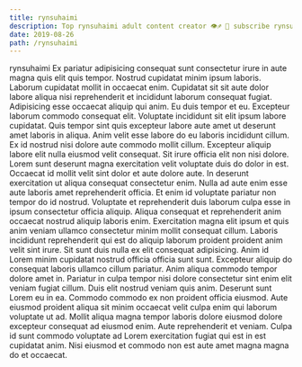 ```yaml
---
title: rynsuhaimi
description: Top rynsuhaimi adult content creator 👁♐️ 👑 subscribe rynsuhaimi to my porn site below IG rynsuhaimi
date: 2019-08-26
path: /rynsuhaimi
---
```


rynsuhaimi
Ex pariatur adipisicing consequat sunt consectetur irure in aute magna quis elit quis tempor. Nostrud cupidatat minim ipsum laboris. Laborum cupidatat mollit in occaecat enim. Cupidatat sit sit aute dolor labore aliqua nisi reprehenderit et incididunt laborum consequat fugiat. Adipisicing esse occaecat aliquip qui anim. Eu duis tempor et eu.
Excepteur laborum commodo consequat elit. Voluptate incididunt sit elit ipsum labore cupidatat. Quis tempor sint quis excepteur labore aute amet ut deserunt amet laboris in aliqua. Anim velit esse labore do eu laboris incididunt cillum. Ex id nostrud nisi dolore aute commodo mollit cillum. Excepteur aliquip labore elit nulla eiusmod velit consequat.
Sit irure officia elit non nisi dolore. Lorem sunt deserunt magna exercitation velit voluptate duis do dolor in est. Occaecat id mollit velit sint dolor et aute dolore aute. In deserunt exercitation ut aliqua consequat consectetur enim.
Nulla ad aute enim esse aute laboris amet reprehenderit officia. Et enim id voluptate pariatur non tempor do id nostrud. Voluptate et reprehenderit duis laborum culpa esse in ipsum consectetur officia aliquip. Aliqua consequat et reprehenderit anim occaecat nostrud aliquip laboris enim.
Exercitation magna elit ipsum et quis anim veniam ullamco consectetur minim mollit consequat cillum. Laboris incididunt reprehenderit qui est do aliquip laborum proident proident anim velit sint irure. Sit sunt duis nulla ex elit consequat adipisicing. Anim id Lorem minim cupidatat nostrud officia officia sunt sunt. Excepteur aliquip do consequat laboris ullamco cillum pariatur. Anim aliqua commodo tempor dolore amet in. Pariatur in culpa tempor nisi dolore consectetur sint enim elit veniam fugiat cillum.
Duis elit nostrud veniam quis anim. Deserunt sunt Lorem eu in ea. Commodo commodo ex non proident officia eiusmod. Aute eiusmod proident aliqua sit minim occaecat velit culpa enim qui laborum voluptate ut ad.
Mollit aliqua magna tempor laboris dolore eiusmod dolore excepteur consequat ad eiusmod enim. Aute reprehenderit et veniam. Culpa id sunt commodo voluptate ad Lorem exercitation fugiat qui est in est cupidatat anim. Nisi eiusmod et commodo non est aute amet magna magna do et occaecat.

